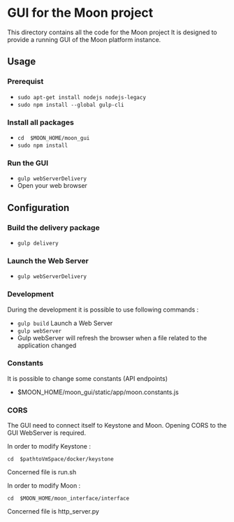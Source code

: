 
GUI for the Moon project
================================

This directory contains all the code for the Moon project
It is designed to provide a running GUI of the Moon platform instance.


## Usage

### Prerequist
-   `sudo apt-get install nodejs nodejs-legacy`
-   `sudo npm install --global gulp-cli`


### Install all packages 
-   `cd  $MOON_HOME/moon_gui`
-   `sudo npm install`

### Run the GUI
-   `gulp webServerDelivery`
- Open your web browser


## Configuration

### Build the delivery package
-   `gulp delivery`
### Launch the Web Server
-   `gulp webServerDelivery`

### Development

During the development it is possible to use following commands :
-   `gulp build`
Launch a Web Server
-   `gulp webServer`
- Gulp webServer will refresh the browser when a file related to the application changed
  

### Constants
It is possible to change some constants (API endpoints)
- $MOON_HOME/moon_gui/static/app/moon.constants.js


### CORS

The GUI need to connect itself to Keystone and Moon.
Opening CORS to the GUI WebServer is required.

In order to modify Keystone :

`cd  $pathtoVmSpace/docker/keystone`

Concerned file is run.sh 

In order to modify Moon :

`cd  $MOON_HOME/moon_interface/interface`

Concerned file is http_server.py
 
 
